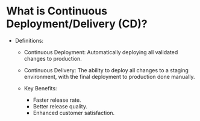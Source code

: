# What is Continuous Deployment/Delivery (CD)?

- Definitions:

  - Continuous Deployment: Automatically deploying all validated changes to production.

  - Continuous Delivery: The ability to deploy all changes to a staging environment, with the final deployment to production done manually.
  
  - Key Benefits:
    - Faster release rate.
    - Better release quality.
    - Enhanced customer satisfaction.
